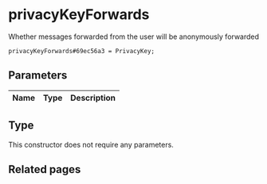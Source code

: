 # privacyKeyForwards
Whether messages forwarded from the user will be anonymously forwarded

```
privacyKeyForwards#69ec56a3 = PrivacyKey;
```

## Parameters
| Name | Type | Description |
| ---- | :----: | ----------- |


## Type
This constructor does not require any parameters.

## Related pages
